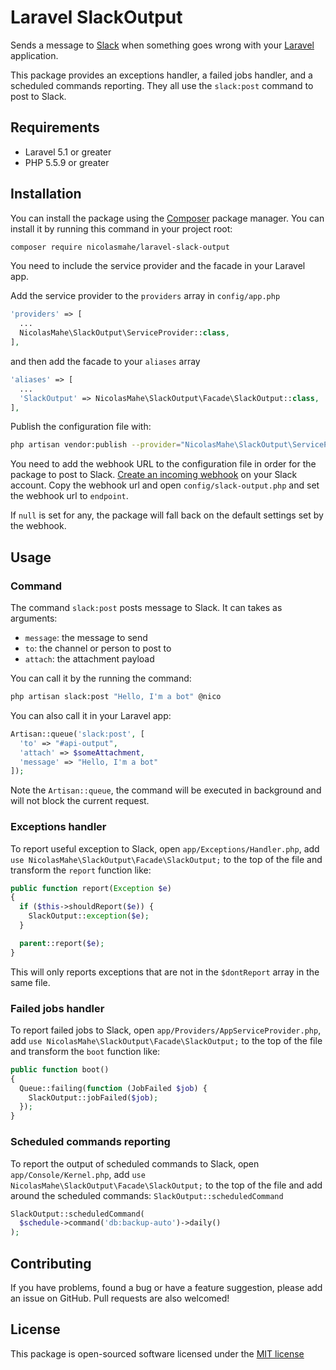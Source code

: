 # Laravel SlackOutput

Sends a message to [Slack](https://slack.com) when something goes wrong with your [Laravel](https://laravel.com) application.

This package provides an exceptions handler, a failed jobs handler, and a scheduled commands reporting. They all use the `slack:post` command to post to Slack.

## Requirements

* Laravel 5.1 or greater
* PHP 5.5.9 or greater

## Installation

You can install the package using the [Composer](https://getcomposer.org/) package manager. You can install it by running this command in your project root:

```sh
composer require nicolasmahe/laravel-slack-output
```

You need to include the service provider and the facade in your Laravel app.

Add the service provider to the `providers` array in `config/app.php`

```php
'providers' => [
  ...
  NicolasMahe\SlackOutput\ServiceProvider::class,
],
```

and then add the facade to your `aliases` array

```php
'aliases' => [
  ...
  'SlackOutput' => NicolasMahe\SlackOutput\Facade\SlackOutput::class,
],
```

Publish the configuration file with:

```sh
php artisan vendor:publish --provider="NicolasMahe\SlackOutput\ServiceProvider"
```


You need to add the webhook URL to the configuration file in order for the package to post to Slack.
[Create an incoming webhook](https://my.slack.com/services/new/incoming-webhook) on your Slack account.
Copy the webhook url and open `config/slack-output.php` and set the webhook url to `endpoint`.

If `null` is set for any, the package will fall back on the default settings set by the webhook.

## Usage

### Command

The command `slack:post` posts message to Slack. It can takes as arguments:
* `message`: the message to send
* `to`: the channel or person to post to
* `attach`: the attachment payload

You can call it by the running the command:
```sh
php artisan slack:post "Hello, I'm a bot" @nico
```

You can also call it in your Laravel app:
```php
Artisan::queue('slack:post', [
  'to' => "#api-output",
  'attach' => $someAttachment,
  'message' => "Hello, I'm a bot"
]);
```
Note the `Artisan::queue`, the command will be executed in background and will not block the current request. 

### Exceptions handler

To report useful exception to Slack, open `app/Exceptions/Handler.php`, add `use NicolasMahe\SlackOutput\Facade\SlackOutput;` to the top of the file and transform the `report` function like:

```php
public function report(Exception $e)
{
  if ($this->shouldReport($e)) {
    SlackOutput::exception($e);
  }

  parent::report($e);
}
```

This will only reports exceptions that are not in the `$dontReport` array in the same file. 


### Failed jobs handler

To report failed jobs to Slack, open `app/Providers/AppServiceProvider.php`, add `use NicolasMahe\SlackOutput\Facade\SlackOutput;` to the top of the file and transform the `boot` function like:

```php
public function boot()
{
  Queue::failing(function (JobFailed $job) {
    SlackOutput::jobFailed($job);
  });
}
```


### Scheduled commands reporting

To report the output of scheduled commands to Slack, open `app/Console/Kernel.php`, add `use NicolasMahe\SlackOutput\Facade\SlackOutput;` to the top of the file and add around the scheduled commands: `SlackOutput::scheduledCommand`

```php
SlackOutput::scheduledCommand(
  $schedule->command('db:backup-auto')->daily()
);
```


## Contributing

If you have problems, found a bug or have a feature suggestion, please add an issue on GitHub. Pull requests are also welcomed!

## License

This package is open-sourced software licensed under the [MIT license](http://opensource.org/licenses/MIT)